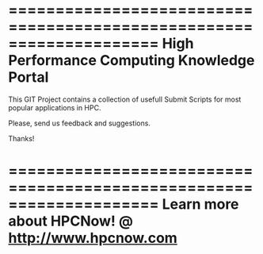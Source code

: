 ====================================================================
           High Performance Computing Knowledge Portal 
====================================================================
This GIT Project contains a collection of usefull Submit Scripts
for most popular applications in HPC.
 
Please, send us feedback and suggestions.

Thanks!

====================================================================
Learn more about HPCNow! @ http://www.hpcnow.com
====================================================================

